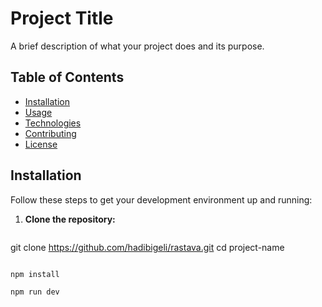 # Project Title

A brief description of what your project does and its purpose.

## Table of Contents

- [Installation](#installation)
- [Usage](#usage)
- [Technologies](#technologies)
- [Contributing](#contributing)
- [License](#license)

## Installation

Follow these steps to get your development environment up and running:

1. **Clone the repository:**

   ```bash
git clone https://github.com/hadibigeli/rastava.git
   cd project-name
   ```

npm install

npm run dev


